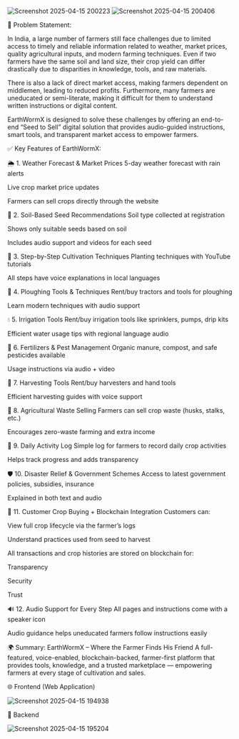 ![Screenshot 2025-04-15 200223](https://github.com/user-attachments/assets/a6b633dd-9e9f-4b9f-98a7-b355a346f5d5)
![Screenshot 2025-04-15 200406](https://github.com/user-attachments/assets/f677a8b6-377e-4476-885e-2eeea629674d)

🌾 Problem Statement:


In India, a large number of farmers still face challenges due to limited access to timely and reliable information related to weather, market prices, quality agricultural inputs, and modern farming techniques. Even if two farmers have the same soil and land size, their crop yield can differ drastically due to disparities in knowledge, tools, and raw materials.

There is also a lack of direct market access, making farmers dependent on middlemen, leading to reduced profits. Furthermore, many farmers are uneducated or semi-literate, making it difficult for them to understand written instructions or digital content.

EarthWormX is designed to solve these challenges by offering an end-to-end “Seed to Sell” digital solution that provides audio-guided instructions, smart tools, and transparent market access to empower farmers.



✅ Key Features of EarthWormX:


🌦️ 1. Weather Forecast & Market Prices
5-day weather forecast with rain alerts

Live crop market price updates

Farmers can sell crops directly through the website

🌱 2. Soil-Based Seed Recommendations
Soil type collected at registration

Shows only suitable seeds based on soil

Includes audio support and videos for each seed

🌾 3. Step-by-Step Cultivation Techniques
Planting techniques with YouTube tutorials

All steps have voice explanations in local languages

🚜 4. Ploughing Tools & Techniques
Rent/buy tractors and tools for ploughing

Learn modern techniques with audio support

💧 5. Irrigation Tools
Rent/buy irrigation tools like sprinklers, pumps, drip kits

Efficient water usage tips with regional language audio

🧪 6. Fertilizers & Pest Management
Organic manure, compost, and safe pesticides available

Usage instructions via audio + video

🌾 7. Harvesting Tools
Rent/buy harvesters and hand tools

Efficient harvesting guides with voice support

🔁 8. Agricultural Waste Selling
Farmers can sell crop waste (husks, stalks, etc.)

Encourages zero-waste farming and extra income

📘 9. Daily Activity Log
Simple log for farmers to record daily crop activities

Helps track progress and adds transparency

🛡️ 10. Disaster Relief & Government Schemes
Access to latest government policies, subsidies, insurance

Explained in both text and audio

🛒 11. Customer Crop Buying + Blockchain Integration
Customers can:

View full crop lifecycle via the farmer’s logs

Understand practices used from seed to harvest

All transactions and crop histories are stored on blockchain for:

Transparency

Security

Trust

🔊 12. Audio Support for Every Step
All pages and instructions come with a speaker icon

Audio guidance helps uneducated farmers follow instructions easily



🌍 Summary:
EarthWormX – Where the Farmer Finds His Friend
A full-featured, voice-enabled, blockchain-backed, farmer-first platform that provides tools, knowledge, and a trusted marketplace — empowering farmers at every stage of cultivation and sales.


🌐 Frontend (Web Application)

![Screenshot 2025-04-15 194938](https://github.com/user-attachments/assets/d2aad364-e8c7-4df8-b201-7042dd93ebc5)


🧠 Backend

![Screenshot 2025-04-15 195204](https://github.com/user-attachments/assets/13ace5fe-001c-421e-94a8-dc783a3bb5fe)



